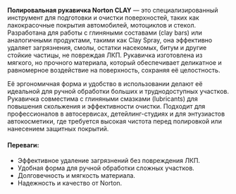 **Полировальная рукавичка Norton CLAY** — это специализированный инструмент для подготовки и очистки поверхностей, таких как лакокрасочные покрытия автомобилей, мотоциклов и стекол. Разработана для работы с глиняными составами (clay bars) или аналогичными продуктами, такими как Clay Spray, она эффективно удаляет загрязнения, смолы, остатки насекомых, битум и другие стойкие частицы, не повреждая ЛКП. Рукавичка изготовлена из мягкого, но прочного материала, который обеспечивает деликатное и равномерное воздействие на поверхность, сохраняя её целостность.

Её эргономичная форма и удобство в использовании делают её идеальной для ручной обработки больших и труднодоступных участков. Рукавичка совместима с глиняными смазками (lubricants) для повышения скольжения и эффективности очистки. Подходит для профессионалов в автосервисах, детейлинг-студиях и для энтузиастов автокосметики, где требуется высокая чистота перед полировкой или нанесением защитных покрытий.

#### Переваги:

- Эффективное удаление загрязнений без повреждения ЛКП.
- Удобная форма для ручной обработки сложных участков.
- Долговечность и мягкость материала.
- Надежность и качество от Norton.
